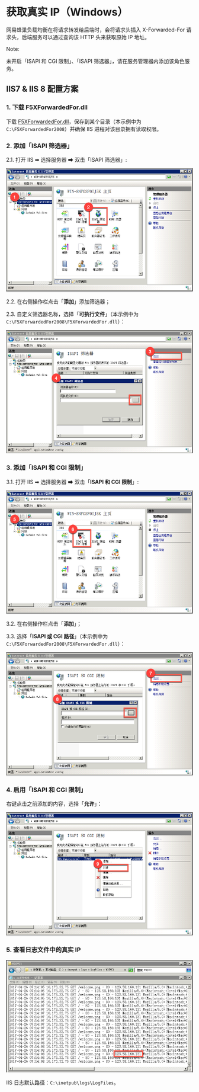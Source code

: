 # 获取真实 IP（Windows）

网易蜂巢负载均衡在将请求转发给后端时，会将请求头插入 X-Forwarded-For 请求头，后端服务可以通过查询该 HTTP 头来获取原始 IP 地址。

<span>Note:</span><div class="alertContent">未开启「ISAPI 和 CGI 限制」、「ISAPI 筛选器」，请在服务管理器内添加该角色服务。</div>


## IIS7 & IIS 8 配置方案

### 1. 下载 F5XForwardedFor.dll

下载 [F5XForwardedFor.dll](http://cloudcomb-wiki.nos-eastchina1.126.net/F5XForwardedFor.dll)，保存到某个目录（本示例中为 `C:\F5XForwardedFor2008`）并确保 IIS 进程对该目录拥有读取权限。

### 2. 添加「ISAPI 筛选器」

2.1. 打开 IIS ➡ 选择服务器 ➡ 双击「ISAPI 筛选器」:

![](../image/运维指南-获取真实IP-IIS7-打开ISAPI筛选器.png)

2.2. 在右侧操作栏点击「**添加**」添加筛选器；

2.3. 自定义筛选器名称，选择「**可执行文件**」（本示例中为 `C:\F5XForwardedFor2008\F5XForwardedFor.dll`）：

![](../image/运维指南-获取真实IP-IIS7-添加ISAPI筛选器.png)



### 3. 添加「ISAPI 和 CGI 限制」

3.1. 打开 IIS ➡ 选择服务器 ➡ 双击「**ISAPI 和 CGI 限制**」:

![](../image/运维指南-获取真实IP-IIS7-打开ISAPI和CGI限制.png)

3.2. 在右侧操作栏点击「**添加**」；

3.3. 选择「**ISAPI 或 CGI 路径**」（本示例中为 `C:\F5XForwardedFor2008\F5XForwardedFor.dll`）：

![](../image/运维指南-获取真实IP-IIS7-添加ISAPI和CGI限制.png)


### 4. 启用「ISAPI 和 CGI 限制」

右键点击之前添加的内容，选择「**允许**」：

![](../image/运维指南-获取真实IP-IIS7-允许ISAPI和CGI.png)

### 5. 查看日志文件中的真实 IP

![](../image/运维指南-获取真实IP-IIS7-日志.png)

IIS 日志默认路径：`C:\inetpub\logs\LogFiles`。

